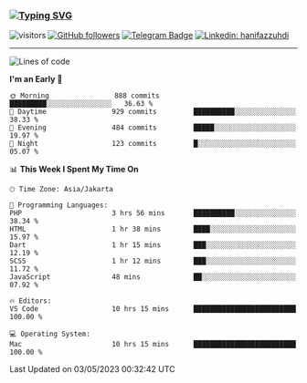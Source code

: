 ### [![Typing SVG](https://readme-typing-svg.herokuapp.com?font=lato&size=22&lines=Hi+There+👋)](https://git.io/typing-svg) 

![visitors](https://visitor-badge.glitch.me/badge?page_id=hanifazzuhdi.hanifazzuhdi)
[![GitHub followers](https://img.shields.io/github/followers/hanifazzuhdi?label=Follow&style=social)](https://github.com/hanifazzuhdi/?tab=follow) 
[![Telegram Badge](https://img.shields.io/badge/-hanif0198-blue?style=social&logo=telegram&link=https://www.t.me/hanif0198/)](https://www.t.me/hanif0198/) 
[![Linkedin: hanifazzuhdi](https://img.shields.io/badge/-hanifazzuhdi-blue?style=flat-square&logo=Linkedin&logoColor=white&link=https://www.linkedin.com/in/hanif-az-zuhdi-69688019b/)](https://www.linkedin.com/in/hanif-az-zuhdi-69688019b/) 

<hr/>

<!--START_SECTION:waka-->
![Lines of code](https://img.shields.io/badge/From%20Hello%20World%20I%27ve%20Written-17.9%20million%20lines%20of%20code-blue)

**I'm an Early 🐤** 

```text
🌞 Morning                888 commits         █████████░░░░░░░░░░░░░░░░   36.63 % 
🌆 Daytime                929 commits         ██████████░░░░░░░░░░░░░░░   38.33 % 
🌃 Evening                484 commits         █████░░░░░░░░░░░░░░░░░░░░   19.97 % 
🌙 Night                  123 commits         █░░░░░░░░░░░░░░░░░░░░░░░░   05.07 % 
```


📊 **This Week I Spent My Time On** 

```text
🕑︎ Time Zone: Asia/Jakarta

💬 Programming Languages: 
PHP                      3 hrs 56 mins       ██████████░░░░░░░░░░░░░░░   38.34 % 
HTML                     1 hr 38 mins        ████░░░░░░░░░░░░░░░░░░░░░   15.97 % 
Dart                     1 hr 15 mins        ███░░░░░░░░░░░░░░░░░░░░░░   12.19 % 
SCSS                     1 hr 12 mins        ███░░░░░░░░░░░░░░░░░░░░░░   11.72 % 
JavaScript               48 mins             ██░░░░░░░░░░░░░░░░░░░░░░░   07.92 % 

🔥 Editors: 
VS Code                  10 hrs 15 mins      █████████████████████████   100.00 % 

💻 Operating System: 
Mac                      10 hrs 15 mins      █████████████████████████   100.00 % 
```


 Last Updated on 03/05/2023 00:32:42 UTC
<!--END_SECTION:waka-->
